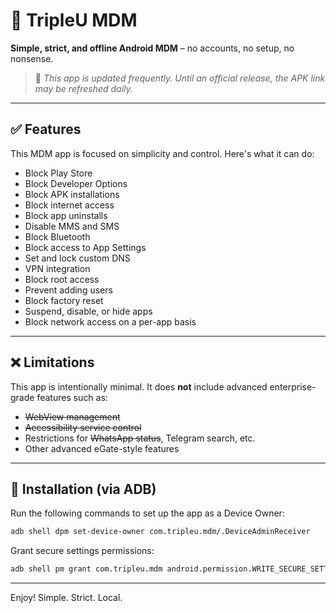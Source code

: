 
# 📱 TripleU MDM

**Simple, strict, and offline Android MDM** – no accounts, no setup, no nonsense.

> 🔄 *This app is updated frequently. Until an official release, the APK link may be refreshed daily.*

---

## ✅ Features

This MDM app is focused on simplicity and control. Here's what it can do:

* Block Play Store
* Block Developer Options
* Block APK installations
* Block internet access
* Block app uninstalls
* Disable MMS and SMS
* Block Bluetooth
* Block access to App Settings
* Set and lock custom DNS
* VPN integration
* Block root access
* Prevent adding users
* Block factory reset
* Suspend, disable, or hide apps
* Block network access on a per-app basis

---

## ❌ Limitations

This app is intentionally minimal. It does **not** include advanced enterprise-grade features such as:

* ~~WebView management~~
* ~~Accessibility service control~~
* Restrictions for ~~WhatsApp status~~, Telegram search, etc.
* Other advanced eGate-style features

---

## 🔧 Installation (via ADB)

Run the following commands to set up the app as a Device Owner:

```bash
adb shell dpm set-device-owner com.tripleu.mdm/.DeviceAdminReceiver
```

Grant secure settings permissions:

```bash
adb shell pm grant com.tripleu.mdm android.permission.WRITE_SECURE_SETTINGS
```

---

Enjoy!
Simple. Strict. Local.

